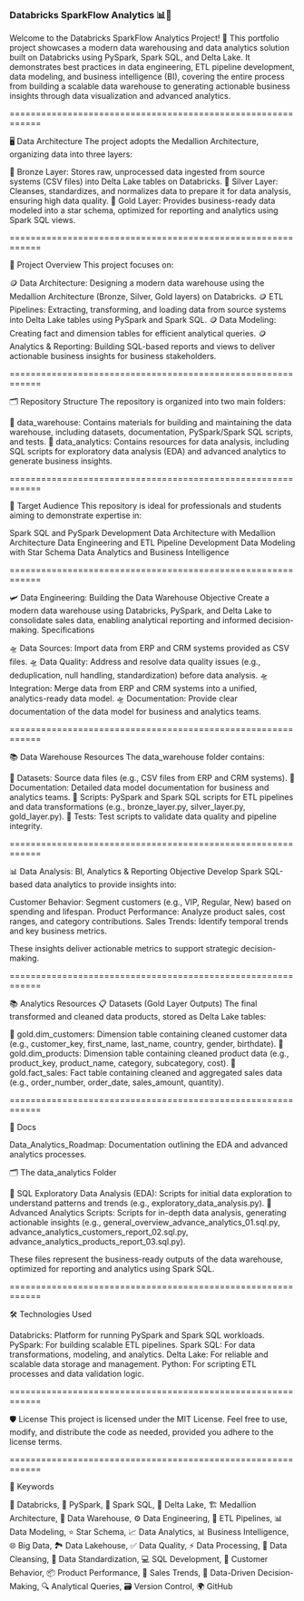 ### Databricks SparkFlow Analytics 📊💸

Welcome to the Databricks SparkFlow Analytics Project! 🚀 This portfolio project showcases a modern data warehousing and data analytics solution built on Databricks using PySpark, Spark SQL, and Delta Lake. It demonstrates best practices in data engineering, ETL pipeline development, data modeling, and business intelligence (BI), covering the entire process from building a scalable data warehouse to generating actionable business insights through data visualization and advanced analytics.

============================================================

🖥 Data Architecture
The project adopts the Medallion Architecture, organizing data into three layers:

🥉 Bronze Layer: Stores raw, unprocessed data ingested from source systems (CSV files) into Delta Lake tables on Databricks.
🥈 Silver Layer: Cleanses, standardizes, and normalizes data to prepare it for data analysis, ensuring high data quality.
🥇 Gold Layer: Provides business-ready data modeled into a star schema, optimized for reporting and analytics using Spark SQL views.

============================================================

📖 Project Overview
This project focuses on:

🪙 Data Architecture: Designing a modern data warehouse using the Medallion Architecture (Bronze, Silver, Gold layers) on Databricks.
🪙 ETL Pipelines: Extracting, transforming, and loading data from source systems into Delta Lake tables using PySpark and Spark SQL.
🪙 Data Modeling: Creating fact and dimension tables for efficient analytical queries.
🪙 Analytics & Reporting: Building SQL-based reports and views to deliver actionable business insights for business stakeholders.

============================================================

🗂 Repository Structure
The repository is organized into two main folders:

📂 data_warehouse: Contains materials for building and maintaining the data warehouse, including datasets, documentation, PySpark/Spark SQL scripts, and tests.
📂 data_analytics: Contains resources for data analysis, including SQL scripts for exploratory data analysis (EDA) and advanced analytics to generate business insights.

============================================================

🎯 Target Audience
This repository is ideal for professionals and students aiming to demonstrate expertise in:

Spark SQL and PySpark Development
Data Architecture with Medallion Architecture
Data Engineering and ETL Pipeline Development
Data Modeling with Star Schema
Data Analytics and Business Intelligence

============================================================

🛩 Data Engineering: Building the Data Warehouse
Objective
Create a modern data warehouse using Databricks, PySpark, and Delta Lake to consolidate sales data, enabling analytical reporting and informed decision-making.
Specifications

🛸 Data Sources: Import data from ERP and CRM systems provided as CSV files.
🛸 Data Quality: Address and resolve data quality issues (e.g., deduplication, null handling, standardization) before data analysis.
🛸 Integration: Merge data from ERP and CRM systems into a unified, analytics-ready data model.
🛸 Documentation: Provide clear documentation of the data model for business and analytics teams.

============================================================

📚 Data Warehouse Resources
The data_warehouse folder contains:

📂 Datasets: Source data files (e.g., CSV files from ERP and CRM systems).
📂 Documentation: Detailed data model documentation for business and analytics teams.
📂 Scripts: PySpark and Spark SQL scripts for ETL pipelines and data transformations (e.g., bronze_layer.py, silver_layer.py, gold_layer.py).
📂 Tests: Test scripts to validate data quality and pipeline integrity.

============================================================

📊 Data Analysis: BI, Analytics & Reporting
Objective
Develop Spark SQL-based data analytics to provide insights into:

Customer Behavior: Segment customers (e.g., VIP, Regular, New) based on spending and lifespan.
Product Performance: Analyze product sales, cost ranges, and category contributions.
Sales Trends: Identify temporal trends and key business metrics.

These insights deliver actionable metrics to support strategic decision-making.

============================================================

📚 Analytics Resources
📋 Datasets (Gold Layer Outputs)
The final transformed and cleaned data products, stored as Delta Lake tables:

🏅 gold.dim_customers: Dimension table containing cleaned customer data (e.g., customer_key, first_name, last_name, country, gender, birthdate).
🏅 gold.dim_products: Dimension table containing cleaned product data (e.g., product_key, product_name, category, subcategory, cost).
🏅 gold.fact_sales: Fact table containing cleaned and aggregated sales data (e.g., order_number, order_date, sales_amount, quantity).

============================================================

📑 Docs

Data_Analytics_Roadmap: Documentation outlining the EDA and advanced analytics processes.

🗂 The data_analytics Folder

📂 SQL Exploratory Data Analysis (EDA): Scripts for initial data exploration to understand patterns and trends (e.g., exploratory_data_analysis.py).
📂 Advanced Analytics Scripts: Scripts for in-depth data analysis, generating actionable insights (e.g., general_overview_advance_analytics_01.sql.py, advance_analytics_customers_report_02.sql.py, advance_analytics_products_report_03.sql.py).

These files represent the business-ready outputs of the data warehouse, optimized for reporting and analytics using Spark SQL.

============================================================

🛠 Technologies Used

Databricks: Platform for running PySpark and Spark SQL workloads.
PySpark: For building scalable ETL pipelines.
Spark SQL: For data transformations, modeling, and analytics.
Delta Lake: For reliable and scalable data storage and management.
Python: For scripting ETL processes and data validation logic.

============================================================

🛡️ License
This project is licensed under the MIT License. Feel free to use, modify, and distribute the code as needed, provided you adhere to the license terms.

============================================================

🔑 Keywords

🔧 Databricks, 🐍 PySpark, 📜 Spark SQL, 💾 Delta Lake, 🏗️ Medallion Architecture, 🏪 Data Warehouse, ⚙️ Data Engineering, 🔄 ETL Pipelines, 📊 Data Modeling, ⭐ Star Schema, 📈 Data Analytics, 📊 Business Intelligence, 🌐 Big Data, 🏞️ Data Lakehouse, ✅ Data Quality, ⚡ Data Processing, 🧹 Data Cleansing, 📏 Data Standardization, 💻 SQL Development, 👥 Customer Behavior, 📦 Product Performance, 📅 Sales Trends, 🎯 Data-Driven Decision-Making, 🔍 Analytical Queries, 🗃️ Version Control, 🌍 GitHub


